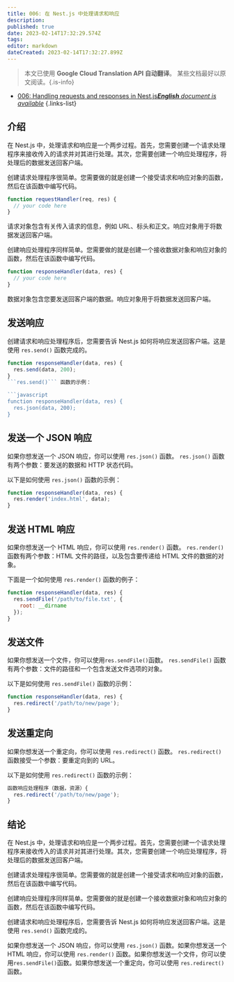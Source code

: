 ```yaml
---
title: 006: 在 Nest.js 中处理请求和响应
description: 
published: true
date: 2023-02-14T17:32:29.574Z
tags: 
editor: markdown
dateCreated: 2023-02-14T17:32:27.899Z
---
```


> 本文已使用 **Google Cloud Translation API 自动翻译**。
某些文档最好以原文阅读。{.is-info}



- [006: Handling requests and responses in Nest.js***English** document is available*](/en/Knowledge-base/Nest-js/Learning/006-handling-requests-and-responses-in-nest-js)
{.links-list}


## 介绍

在 Nest.js 中，处理请求和响应是一个两步过程。首先，您需要创建一个请求处理程序来接收传入的请求并对其进行处理。其次，您需要创建一个响应处理程序，将处理后的数据发送回客户端。

创建请求处理程序很简单。您需要做的就是创建一个接受请求和响应对象的函数，然后在该函数中编写代码。

```javascript
function requestHandler(req, res) {
  // your code here
}
```

请求对象包含有关传入请求的信息，例如 URL、标头和正文。响应对象用于将数据发送回客户端。

创建响应处理程序同样简单。您需要做的就是创建一个接收数据对象和响应对象的函数，然后在该函数中编写代码。

```javascript
function responseHandler(data, res) {
  // your code here
}
```

数据对象包含您要发送回客户端的数据。响应对象用于将数据发送回客户端。

## 发送响应

创建请求和响应处理程序后，您需要告诉 Nest.js 如何将响应发送回客户端。这是使用 ```res.send()``` 函数完成的。

```javascript
function responseHandler(data, res) {
  res.send(data, 200);
}
```res.send()``` 函数的示例：

```javascript
function responseHandler(data, res) {
  res.json(data, 200);
}
```

## 发送一个 JSON 响应

如果你想发送一个 JSON 响应，你可以使用 ```res.json()``` 函数。 ```res.json()``` 函数有两个参数：要发送的数据和 HTTP 状态代码。

以下是如何使用 ```res.json()``` 函数的示例：

```javascript
function responseHandler(data, res) {
  res.render('index.html', data);
}
```

## 发送 HTML 响应

如果你想发送一个 HTML 响应，你可以使用 ```res.render()``` 函数。 ```res.render()``` 函数有两个参数：HTML 文件的路径，以及包含要传递给 HTML 文件的数据的对象。

下面是一个如何使用 ```res.render()``` 函数的例子：

```javascript
function responseHandler(data, res) {
  res.sendFile('/path/to/file.txt', {
    root: __dirname
  });
}
```

## 发送文件

如果你想发送一个文件，你可以使用```res.sendFile()```函数。 ```res.sendFile()``` 函数有两个参数：文件的路径和一个包含发送文件选项的对象。

以下是如何使用 ```res.sendFile()``` 函数的示例：

```javascript
function responseHandler(data, res) {
  res.redirect('/path/to/new/page');
}
```

## 发送重定向

如果你想发送一个重定向，你可以使用 ```res.redirect()``` 函数。 ```res.redirect()``` 函数接受一个参数：要重定向到的 URL。

以下是如何使用 ```res.redirect()``` 函数的示例：

```javascript
函数响应处理程序（数据，资源）{
  res.redirect('/path/to/new/page');
}
```

## 结论

在 Nest.js 中，处理请求和响应是一个两步过程。首先，您需要创建一个请求处理程序来接收传入的请求并对其进行处理。其次，您需要创建一个响应处理程序，将处理后的数据发送回客户端。

创建请求处理程序很简单。您需要做的就是创建一个接受请求和响应对象的函数，然后在该函数中编写代码。

创建响应处理程序同样简单。您需要做的就是创建一个接收数据对象和响应对象的函数，然后在该函数中编写代码。

创建请求和响应处理程序后，您需要告诉 Nest.js 如何将响应发送回客户端。这是使用 ```res.send()``` 函数完成的。

如果你想发送一个 JSON 响应，你可以使用 ```res.json()``` 函数。如果你想发送一个 HTML 响应，你可以使用 ```res.render()``` 函数。如果你想发送一个文件，你可以使用```res.sendFile()```函数。如果你想发送一个重定向，你可以使用 ```res.redirect()``` 函数。